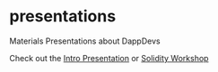 # presentations
Materials Presentations about DappDevs

Check out the <a href='https://dappdevs.github.io/presentations/?title=Introduction%20to%20Dapps%20and%20Ethereum&content[]=whats-a-dapp.md&content[]=ethereum.md&content[]=how-to-dappdev.md#p1'>Intro Presentation</a> or <a href='https://dappdevs.github.io/presentations/?title=Introduction%20to%20Dapps%20on%20Ethereum&content[]=solidity.md&content[]=break.md&content[]=money.md&content[]=development.md#p1'>Solidity Workshop</a>
<!-- Example constructed URL for generated presentation from content. Optionally add `commit=34584e...` to add commit-->

